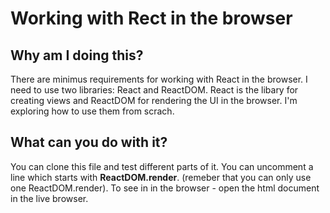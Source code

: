# Working with Rect in the browser

## Why am I doing this?

There are minimus requirements for working with React in the browser. I need to use two libraries: React and ReactDOM. React is the libary for creating views and ReactDOM for rendering the UI in the browser. I'm exploring how to use them from scrach. 

## What can you do with it?

You can clone this file and test different parts of it. You can uncomment a line which starts with **ReactDOM.render**. (remeber that you can only use one ReactDOM.render). 
To see in in the browser - open the html document in the live browser. 